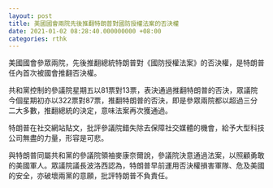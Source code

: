 ```yaml
---
layout: post
title: 美國國會兩院先後推翻特朗普對國防授權法案的否決權
date: 2021-01-02 08:28:40.000000000 +08:00
categories: rthk
---
```


美國國會參眾兩院，先後推翻總統特朗普對《國防授權法案》的否決權，是特朗普任內首次被國會推翻否決權。

共和黨控制的參議院星期五以81票對13票，表決通過推翻特朗普的否決，眾議院今個星期初亦以322票對87票，推翻特朗普的否決，即是參眾兩院都以超過三分二大多數，推翻總統的決定，意味法案再次獲通過。

特朗普在社交網站貼文，批評參議院錯失除去保障社交媒體的機會，給予大型科技公司無盡的力量，形容是可悲。

與特朗普同屬共和黨的參議院領袖麥康奈爾說，參議院決意通過法案，以照顧勇敢的美國軍人。眾議院議長波洛西認為，特朗普早前運用否決權損害軍隊、危及美國的安全，亦破壞兩黨的意願，批評特朗普不負責任。

